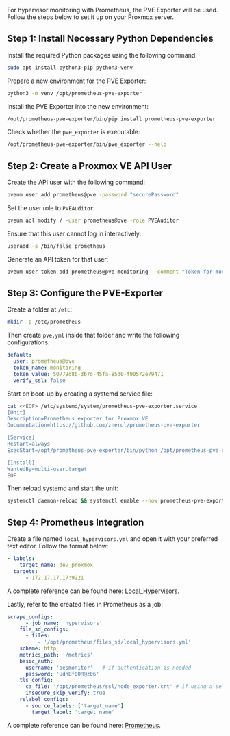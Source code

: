 For hypervisor monitoring with Prometheus, the PVE Exporter will be used. Follow the steps below to set it up on your Proxmox server.

## Step 1: Install Necessary Python Dependencies

Install the required Python packages using the following command:

```bash
sudo apt install python3-pip python3-venv
```

Prepare a new environment for the PVE Exporter:

```bash
python3 -m venv /opt/prometheus-pve-exporter
```

Install the PVE Exporter into the new environment:

```bash
/opt/prometheus-pve-exporter/bin/pip install prometheus-pve-exporter
```

Check whether the `pve_exporter` is executable:

```bash
/opt/prometheus-pve-exporter/bin/pve_exporter --help
```

## Step 2: Create a Proxmox VE API User

Create the API user with the following command:

```bash
pveum user add prometheus@pve -password "securePassword"
```

Set the user role to `PVEAuditor`:

```bash
pveum acl modify / -user prometheus@pve -role PVEAuditor
```

Ensure that this user cannot log in interactively:

```bash
useradd -s /bin/false prometheus
```

Generate an API token for that user:

```bash
pveum user token add prometheus@pve monitoring --comment "Token for monitoring"
```

## Step 3: Configure the PVE-Exporter

Create a folder at `/etc`:

```bash
mkdir -p /etc/prometheus
```

Then create `pve.yml` inside that folder and write the following configurations:

```yaml
default:
  user: prometheus@pve
  token_name: monitoring
  token_value: 50779d8b-3b7d-45fa-85d0-f90572e79471
  verify_ssl: false
```

Start on boot-up by creating a systemd service file:

```bash
cat <<EOF> /etc/systemd/system/prometheus-pve-exporter.service
[Unit]
Description=Prometheus exporter for Proxmox VE
Documentation=https://github.com/znerol/prometheus-pve-exporter

[Service]
Restart=always
ExecStart=/opt/prometheus-pve-exporter/bin/python /opt/prometheus-pve-exporter/bin/pve_exporter --config.file /etc/prometheus/pve.yml

[Install]
WantedBy=multi-user.target
EOF
```

Then reload systemd and start the unit:

```bash
systemctl daemon-reload && systemctl enable --now prometheus-pve-exporter
```

## Step 4: Prometheus Integration

Create a file named `local_hypervisors.yml` and open it with your preferred text editor. Follow the format below:

```yaml
- labels:
    target_name: dev_proxmox 
  targets:
      - 172.17.17.17:9221
```

A complete reference can be found here: [Local_Hypervisors](https://172.17.19.247/devops/config-yaml/-/blob/dev/aes-monitor/hypervisor-monitor/prometheus/local_hypervisors.yml).

Lastly, refer to the created files in Prometheus as a job:

```yaml
scrape_configs:
      - job_name: 'hypervisors'
    file_sd_configs:
      - files:
          - '/opt/prometheus/files_sd/local_hypervisors.yml'
    scheme: http
    metrics_path: '/metrics'
    basic_auth:
      username: 'aesmonitor'   # if authentication is needed
      password: 'UdnBf00R@z06'
    tls_config:
      ca_file: '/opt/prometheus/ssl/node_exporter.crt' # if using a self-signed certificate
      insecure_skip_verify: true
    relabel_configs:
      - source_labels: ['target_name']
        target_label: 'target_name'
```

A complete reference can be found here: [Prometheus](https://172.17.19.247/devops/config-yaml/-/blob/dev/aes-monitor/hypervisor-monitor/prometheus/prometheus.yml).


